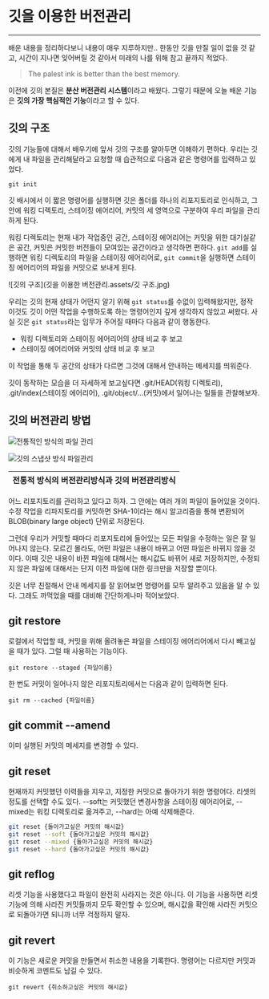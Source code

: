 # 깃을 이용한 버전관리 

---

배운 내용을 정리하다보니 내용이 매우 지루하지만.. 한동안 깃을 만질 일이 없을 것 같고, 시간이 지나면 잊어버릴 것 같아서 미래의 나를 위해 참고 끝까지 적었다. 

> The palest ink is better than the best memory.



이전에 깃의 본질은 **분산 버전관리 시스템**이라고 배웠다. 그렇기 때문에 오늘 배운 기능은 **깃의 가장 핵심적인 기능**이라고 할 수 있다.



## 깃의 구조

깃의 기능들에 대해서 배우기에 앞서 깃의 구조를 알아두면 이해하기 편하다. 우리는 깃에게 내 파일을 관리해달라고 요청할 때 습관적으로 다음과 같은 명령어를 입력하고 있었다.

`git init`

깃 배시에서 이 짧은 명령어를 실행하면 깃은 폴더를 하나의 리포지토리로 인식하고, 그 안에 워킹 디렉토리, 스테이징 에어리어, 커밋의 세 영역으로 구분하여 우리 파일을 관리하게 된다.

워킹 디렉토리는  현재 내가 작업중인 공간, 스테이징 에어리어는 커밋을 위한 대기실같은 공간, 커밋은 커밋한 버전들이 모여있는 공간이라고 생각하면 편하다. `git add`를 실행하면 워킹 디렉토리의 파일을 스테이징 에어리어로, `git commit`을 실행하면 스테이징 에어리어의 파일을 커밋으로 보내게 된다. 

![깃의 구조](깃을 이용한 버전관리.assets/깃 구조.jpg)

우리는 깃의 현재 상태가 어떤지 알기 위해 `git status`를 수없이 입력해왔지만, 정작 이것도 깃이 어떤 작업을 수행하도록 하는 명령어인지 깊게 생각하지 않았고 써왔다.  사실 깃은 `git status`라는 임무가 주어질 때마다 다음과 같이 행동한다.

- 워킹 디렉토리와 스테이징 에어리어의 상태 비교 후 보고
- 스테이징 에어리어와 커밋의 상태 비교 후 보고

이 작업을 통해 두 공간의 상태가 다르면 그것에 대해서 안내하는 메세지를 띄워준다.

깃이 동작하는 모습을 더 자세하게 보고싶다면 .git/HEAD(워킹 디렉토리), .git/index(스테이징 에어리어), .git/object/...(커밋)에서 일어나는 일들을 관찰해보자.



## 깃의 버전관리 방법

![전통적인 방식의 파일 관리](https://git-scm.com/book/en/v2/images/deltas.png)

![깃의 스냅샷 방식 파일관리](https://git-scm.com/book/en/v2/images/snapshots.png)

| 전통적 방식의 버전관리방식과 깃의 버전관리방식 |
| :--------: |


어느 리포지토리를 관리하고 있다고 하자. 그 안에는 여러 개의 파일이 들어있을 것이다. 수정 작업을 리파지토리를 커밋하면 SHA-1이라는 해시 알고리즘을 통해 변환되어 BLOB(binary large object) 단위로 저장된다. 

그런데 우리가 커밋할 때마다 리포지토리에 들어있는 모든 파일을 수정하는 일은 잘 일어나지 않는다. 모르긴 몰라도, 어떤 파일은 내용이 바뀌고 어떤 파일은 바뀌지 않을 것이다. 이때 깃은 내용이 바뀐 파일에 대해서는 해시값도 바뀌어 새로 저장하지만, 수정되지 않은 파일에 대해서는 단지 이전 파일에 대한 링크만을 저장할 뿐이다.



깃은 너무 친절해서 안내 메세지를 잘 읽어보면 명령어를 모두 알려주고 있음을 알 수 있다. 그래도 까먹었을 때를 대비해 간단하게나마 적어보았다.

## git restore

로컬에서 작업할 때, 커밋을 위해 올려놓은 파일을 스테이징 에어리어에서 다시 빼고싶을 때가 있다. 그럴 때 사용하는 기능이다.

`git restore --staged {파일이름}`

한 번도 커밋이 일어나지 않은 리포지토리에서는 다음과 같이 입력하면 된다.

`git rm --cached {파일이름}`

## git commit --amend

이미 실행된 커밋의 메세지를 변경할 수 있다.

##  git reset

현재까지 커밋했던 이력들을 지우고, 지정한 커밋으로 돌아가기 위한 명령어다. 리셋의 정도를 선택할 수도 있다. --soft는 커밋했던 변경사항을 스테이징 에어리어로, --mixed는 워킹 디렉토리로 옮겨주고, --hard는 아예 삭제해준다. 

```bash
git reset {돌아가고싶은 커밋의 해시값}
git reset --soft {돌아가고싶은 커밋의 해시값}
git reset --mixed {돌아가고싶은 커밋의 해시값}
git reset --hard {돌아가고싶은 커밋의 해시값}
```



## git reflog

리셋 기능을 사용했다고 파일이 완전히 사라지는 것은 아니다. 이 기능을 사용하면 리셋 기능에 의해 사라진 커밋들까지 모두 확인할 수 있으며, 해시값을 확인해 사라진 커밋으로 되돌아가면 되니까 너무 걱정하지 말자.

 

## git revert

이 기능은 새로운 커밋을 만들면서 취소한 내용을 기록한다. 명령어는 다르지만 커밋과 비슷하게 코멘트도 남길 수 있다.

`git revert {취소하고싶은 커밋의 해시값}`